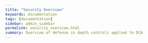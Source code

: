 ```yaml
---
title: "Security Overview"
keywords: documentation
tags: [documentation]
sidebar: admin_sidebar
permalink: security_overview.html
summary: Overview of defense in depth controls applied to DCA
---
```

